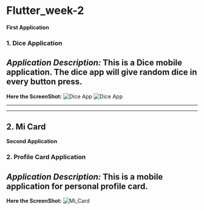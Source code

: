 # Flutter_week-2
**First Application**
### 1. Dice Application
***Application Description:***
This is a Dice mobile application. The dice app will give random dice in every button press.
---
**Here the ScreenShot:**
 ![Dice App](https://user-images.githubusercontent.com/47666475/189482821-75cadeaf-5ec0-4859-b664-ea509e16f1ce.gif)
![Dice App](https://user-images.githubusercontent.com/47666475/189482822-1b9df350-114c-4cf7-8ac3-a5e212ae6ab4.png)



___
___
## 2. Mi Card

**Second Application**
### 2. Profile Card Application
***Application Description:***
This is a mobile application for personal profile card.
---
**Here the ScreenShot:**
![Mi_Card](https://user-images.githubusercontent.com/47666475/189483067-1e3f16e0-ed33-435f-9d8c-6cff3f23b0bc.png)
